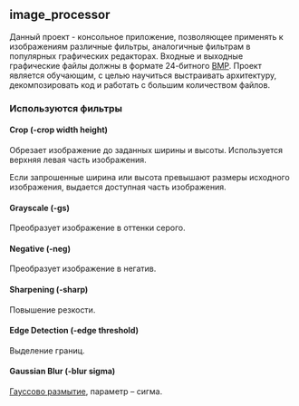 ## image_processor

Данный проект - консольное приложение, позволяющее применять к изображениям различные фильтры, аналогичные фильтрам в популярных графических редакторах.
Входные и выходные графические файлы должны в формате 24-битного [BMP](http://en.wikipedia.org/wiki/BMP_file_format). Проект является обучающим, с целью научиться выстраивать архитектуру, декомпозировать код и работать с большим количеством файлов.

### Используются фильтры

#### Crop (-crop width height)
Обрезает изображение до заданных ширины и высоты. Используется верхняя левая часть изображения.

Если запрошенные ширина или высота превышают размеры исходного изображения, выдается доступная часть изображения.

#### Grayscale (-gs)
Преобразует изображение в оттенки серого.

#### Negative (-neg)
Преобразует изображение в негатив.

#### Sharpening (-sharp)
Повышение резкости.

#### Edge Detection (-edge threshold)
Выделение границ.

#### Gaussian Blur (-blur sigma)
[Гауссово размытие](https://ru.wikipedia.org/wiki/Размытие_по_Гауссу),
параметр – сигма.
